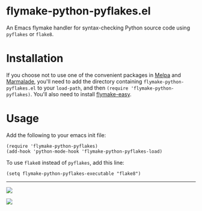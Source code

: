 flymake-python-pyflakes.el
==========================

An Emacs flymake handler for syntax-checking Python source code using
`pyflakes` or `flake8`.

Installation
=============

If you choose not to use one of the convenient packages in
[Melpa][melpa] and [Marmalade][marmalade], you'll need to add the
directory containing `flymake-python-pyflakes.el` to your `load-path`, and then
`(require 'flymake-python-pyflakes)`. You'll also need to install
[flymake-easy](https://github.com/purcell/flymake-easy).

Usage
=====

Add the following to your emacs init file:

    (require 'flymake-python-pyflakes)
    (add-hook 'python-mode-hook 'flymake-python-pyflakes-load)

To use `flake8` instead of `pyflakes`, add this line:

    (setq flymake-python-pyflakes-executable "flake8")

[marmalade]: http://marmalade-repo.org
[melpa]: http://melpa.milkbox.net

<hr>

[![](http://api.coderwall.com/purcell/endorsecount.png)](http://coderwall.com/purcell)

[![](http://www.linkedin.com/img/webpromo/btn_liprofile_blue_80x15.png)](http://uk.linkedin.com/in/stevepurcell)
